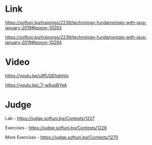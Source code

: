 # Link
https://softuni.bg/trainings/2239/technology-fundamentals-with-java-january-2019#lesson-10293

https://softuni.bg/trainings/2239/technology-fundamentals-with-java-january-2019#lesson-10294

# Video 
https://youtu.be/u9fUQEhdmVo

https://youtu.be/_T-w6uoBYeA

# Judge
Lab - https://judge.softuni.bg/Contests/1227

Exercises - https://judge.softuni.bg/Contests/1228

More Exercises - https://judge.softuni.bg/Contests/1270
